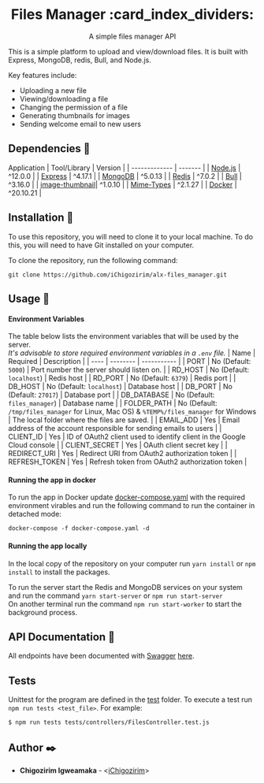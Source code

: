 <h1 align="center">Files Manager :card_index_dividers:</h1>
<p align="center">A simple files manager API</p>
This is a simple platform to upload and view/download files. It is built with Express, MongoDB, redis, Bull, and Node.js.

Key features include: 
- Uploading a new file
- Viewing/downloading a file
- Changing the permission of a file
- Generating thumbnails for images
- Sending welcome email to new users

## Dependencies :couple:
Application
|  Tool/Library  |  Version  |
|  ------------- |  -------  |
|  [Node.js](https://nodejs.org)       |  ^12.0.0  |
|  [Express](https://expressjs.com)       |  ^4.17.1  |
|  [MongoDB](https://www.mongodb.com)       |  ^5.0.13   |
|  [Redis](https://redis.io)         |  ^7.0.2   |
|  [Bull](https://github.com/OptimalBits/bull)          |  ^3.16.0  |
|  [image-thumbnail](https://www.npmjs.com/package/image-thumbnail)| ^1.0.10  |
|  [Mime-Types](https://www.npmjs.com/package/mime-types)     |  ^2.1.27   |
|  [Docker](https://www.docker.com/)     |  ^20.10.21   |

## Installation :rocket:
To use this repository, you will need to clone it to your local machine. To do this, you will need to have Git installed on your computer.

To clone the repository, run the following command:
```
git clone https://github.com/iChigozirim/alx-files_manager.git
```

## Usage :bicyclist:
#### Environment Variables
The table below lists the environment variables that will be used by the server.  
*It's advisable to store required environment variables in a `.env` file.*
|  Name  |  Required  |  Description  |
|  ----  |  --------  |  -----------  |
|  PORT  |  No (Default: `5000`)  | Port number the server should listen on. |
|  RD_HOST  | No (Default: `localhost`)  | Redis host  |
|  RD_PORT  | No (Default: `6379`)  | Redis port  |
|  DB_HOST  | No (Default: `localhost`) |  Database host  |
|  DB_PORT  | No (Default: `27017`)  | Database port  |
|  DB_DATABASE  | No (Default: `files_manager`)  | Database name  |
|  FOLDER_PATH  | No (Default: `/tmp/files_manager` for Linux, Mac OS) & `%TEMP%/files_manager` for Windows | The local folder where the files are saved. |
|  EMAIL_ADD  | Yes  | Email address of the account responsible for sending emails to users  |
|  CLIENT_ID  | Yes  | ID of OAuth2 client used to identify client in the Google Cloud console   |
|  CLIENT_SECRET  | Yes  | OAuth client secret key  |
|  REDIRECT_URI  | Yes  | Redirect URI from OAuth2 authorization token  |
|  REFRESH_TOKEN  | Yes  | Refresh token from OAuth2 authorization token  |

#### Running the app in docker
To run the app in Docker update [docker-compose.yaml](./docker-compose.yaml) with the required environment virables and run the following command to run the container in detached mode:
```
docker-compose -f docker-compose.yaml -d
```
#### Running the app locally
In the local copy of the repository on your computer run `yarn install` or `npm install` to install the packages.

To run the server start the Redis and MongoDB services on your system and run the command `yarn start-server` or `npm run start-server`  
On another terminal run the command `npm run start-worker` to start the background process. 

## API Documentation :round_pushpin:
All endpoints have been documented with [Swagger](https:swagger.io) [here](http://54.144.2.187:5000/api-docs).

## Tests
Unittest for the program are defined in the [test](./tests) folder. To execute a test run `npm run tests <test_file>`. For example:
```
$ npm run tests tests/controllers/FilesController.test.js
```

## Author :black_nib:

* **Chigozirim Igweamaka** - <[iChigozirim](https://github.com/iChigozirim)>
